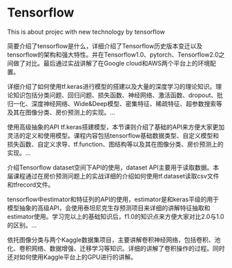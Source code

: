 # Tensorflow
This is about projec with new technology by tensorflow



简要介绍了tensorflow是什么，详细介绍了Tensorflow历史版本变迁以及tensorflow的架构和强大特性。并在Tensorflow1.0、pytorch、Tensorflow2.0之间做了对比。最后通过实战讲解了在Google cloud和AWS两个平台上的环境配置。


详细介绍了如何使用tf.keras进行模型的搭建以及大量的深度学习的理论知识。理论知识包括分类问题、回归问题、损失函数、神经网络、激活函数、dropout、批归一化、深度神经网络、Wide&Deep模型、密集特征、稀疏特征、超参数搜索等及其在图像分类、房价预测上的实现。...


使用高级抽象的API tf.keras搭建模型，本节课则介绍了基础的API来方便大家更加灵活的定义和使用模型。课程内容包括tensorflow基础数据类型、自定义模型和损失函数、自定义求导、tf.function、图结构等以及其在图像分类、房价预测上的实现。...


介绍Tensorflow dataset空间下API的使用，dataset API主要用于读取数据。本届课程通过在房价预测问题上的实战详细的介绍如何使用tf.dataset读取csv文件和tfrecord文件。



tensorflow中estimator和特征列的API的使用，estimator是和keras平级的用于模型抽象的高级API，会使用泰坦尼克生存预测项目来详细的讲解特征抽取和estimator使用。学习完以上的基础知识后，f1.0的知识点来方便大家对比2.0与1.0的区别。...



依托图像分类与两个Kaggle数据集项目，主要讲解卷积神经网络，包括卷积、池化、卷积网络、数据增强、迁移学习等知识。详细的讲解了卷积操作的过程。同时还对如何使用Kaggle平台上的GPU进行的讲解。